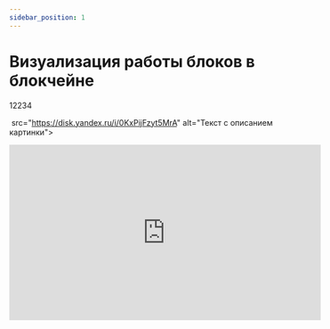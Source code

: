 ```yaml
---
sidebar_position: 1
---
```


# Визуализация работы блоков в блокчейне

12234

<img> src="https://disk.yandex.ru/i/0KxPijFzyt5MrA" alt="Текст с описанием картинки"></img>
    
<iframe
    width="560"
    height="315"
    src="https://www.youtube.com/watch?v=pbmqlwH3i_g"
    frameborder="0"
    allow="autoplay; accelerometer; clipboard-write; encrypted-media; gyroscope; picture-in-picture; web-share; fullscreen"
>
</iframe>
